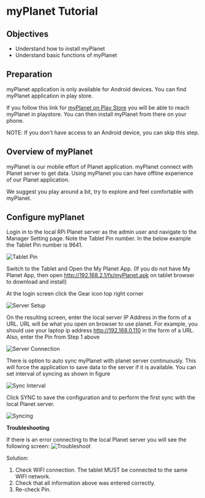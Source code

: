 # myPlanet Tutorial

## Objectives

* Understand how to install myPlanet
* Understand basic functions of myPlanet

## Preparation
myPlanet application is only available for Android devices. You can find myPlanet application in play store.

If you follow this link for [myPlanet on Play Store](https://play.google.com/store/apps/details?id=org.ole.planet.myplanet) you will be able to reach myPlanet in playstore. You can then install myPlanet from there on your phone.

NOTE: If you don't have access to an Android device, you can skip this step.

## Overview of myPlanet

myPlanet is our mobile effort of Planet application. myPlanet connect with Planet server to get data. Using myPlanet you can have offline experience of our Planet application.

We suggest you play around a bit, try to explore and feel comfortable with myPlanet.

## Configure myPlanet

Login in to the local RPi Planet server as the admin user and navigate to the Manager Setting page. Note the Tablet Pin number. In the below example the Tablet Pin number is 9641.

![Tablet Pin](images/myplanet/tablet_pin.png)

Switch to the Tablet and Open the My Planet App.
(If you do not have My Planet App, then open http://192.168.2.1/fs/myPlanet.apk on tablet browser to download and install)



At the login screen click the Gear icon top right corner

![Server Setup](images/myplanet/login_setup.png)

On the resulting screen, enter the local server IP Address in the form of a URL. URL will be what you open on browser to use planet. For example, you should use your laptop ip address http://192.168.0.110 in the form of a URL. Also, enter the Pin from Step 1 above

![Server Connection](images/myplanet/server_address.png)

There is option to auto sync myPlanet with planet server continuously. This will force the application to save data to the server if it is available. You can set interval of syncing as shown in figure

![Sync Interval](images/myplanet/sync_interval.png)

Click SYNC to save the configuration and to perform the first sync with the local Planet server.

![Syncing](images/myplanet/syncing.png)

**Troubleshooting**

If there is an error connecting to the local Planet server you will see the following screen:
![Troubleshoot](images/myplanet/troubleshoot.png)

Solution:
1. Check WIFI connection. The tablet MUST be connected to the same WIFI network.
2. Check that all information above was entered correctly.
3. Re-check Pin.
